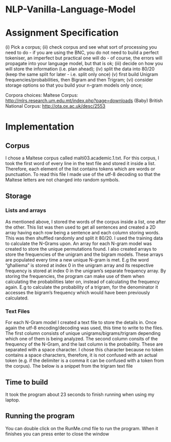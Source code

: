 # NLP-Vanilla-Language-Model

# Assignment Specification
(i) Pick a corpus;
(ii) check corpus and see what sort of processing you need to do - if you are using the BNC, you do not need to build a perfect tokeniser, an imperfect but practical one will do - of course, the errors will propagate into your language model, but that is ok;
(iii) decide on how you will store the information (i.e. plan ahead);
(iv) split the data into 80/20 (keep the same split for later - i.e. split only once)
(v) first build Unigram frequencies/probabilities, then Bigram and then Trigram; 
(vi) consider storage options so that you build your n-gram models only once;

Corpora choices:
Maltese Corpus: http://mlrs.research.um.edu.mt/index.php?page=downloads
(Baby) British National Corpus: http://ota.ox.ac.uk/desc/2553

# Implementation
## Corpus
 I chose a Maltese corpus called malti03.academic.1.txt. For this corpus, I took the first word of every line in the text file and stored it inside a list. Therefore, each element of the list contains tokens which are words or punctuation. To read this file I made use of the utf-8 decoding so that the Maltese letters are not changed into random symbols.
 
## Storage
### Lists and arrays
As mentioned above, I stored the words of the corpus inside a list, one after the other. This list was then used to get all sentences and created a 2D array having each row being a sentence and each column storing words. This was then shuffled randomly and split it 80/20. I used the training data to calculate the N-Grams upon.
An array for each N-gram model was created to store the unique permutations found. I also created arrays to store the frequencies of the unigram and the bigram models. These arrays are populated every time a new unique N-gram is met. E.g the word “għalliema” is stored at index 0 in the unigram array and its respective frequency is stored at index 0 in the unigram’s separate frequency array.
By storing the frequencies, the program can make use of them when calculating the probabilities later on, instead of calculating the frequency again. E.g to calculate the probability of a trigram, for the denominator it accesses the bigram’s frequency which would have been previously calculated.

### Text Files
For each N-Gram model I created a text file to store the details in. Once again the utf-8 encoding/decoding was used, this time to write to the files.
The first column consists of unique unigrams/bigrams/trigram depending which one of them is being analyzed. The second column consits of the frequency of the N-Gram, and the last column is the probability. These are separated with a space character. I chose this character because no token contains a space characters, therefore, it is not confused with an actual token (e.g. if the delimiter is a comma it can be confused with a token from the corpus).
The below is a snippet from the trigram text file
    
## Time to build
It took the program about 23 seconds to finish running when using my laptop.

## Running the program
You can double click on the RunMe.cmd file to run the program. When it finishes you can press enter to close the window

